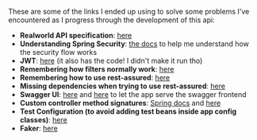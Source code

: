 These are some of the links I ended up using to solve some problems I've encountered as I progress through the development of this api:

 - __Realworld API specification__: [here](https://github.com/gothinkster/realworld/tree/master/api)
 - __Understanding Spring Security__: [the docs](https://docs.spring.io/spring-security/site/docs/current/reference/html5/) to help me understand how the security flow works
 - __JWT__: [here](https://medium.com/@jonssantana/authentication-e-authorization-usando-springboot-kotlin-382681024d08) (it also has the code! I didn't make it run tho)
 - __Remembering how filters normally work__: [here](https://github.com/callicoder/spring-security-react-ant-design-polls-app)
 - __Remembering how to use rest-assured__: [here](https://medium.com/swlh/https-medium-com-jet-cabral-testing-spring-boot-restful-apis-b84ea031973d)
 - __Missing dependencies when trying to use rest-assured__: [here](https://github.com/rest-assured/rest-assured/issues/1168)
 - __Swagger UI__: [here](https://medium.com/@guyheylens/adding-swagger-to-your-spring-rest-api-written-in-kotlin-aa6d29d58a21) and [here](https://stackoverflow.com/questions/37671125/how-to-configure-spring-security-to-allow-swagger-url-to-be-accessed-without-aut) to let the app serve the swagger frontend
 - __Custom controller method signatures__: [Spring docs](https://docs.spring.io/spring/docs/current/spring-framework-reference/web.html#mvc-ann-methods) and [here](https://reflectoring.io/spring-boot-argumentresolver/)
 - __Test Configuration (to avoid adding test beans inside app config classes)__: [here](https://mkyong.com/spring-boot/spring-boot-how-to-init-a-bean-for-testing/) 
 - __Faker__: [here](https://www.baeldung.com/java-faker)
 